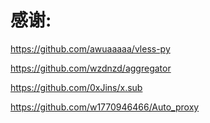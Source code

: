 # 感谢:
 https://github.com/awuaaaaa/vless-py
 
 https://github.com/wzdnzd/aggregator
 
 https://github.com/0xJins/x.sub
 
 https://github.com/w1770946466/Auto_proxy

